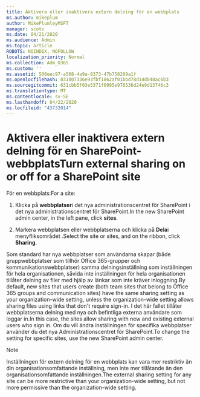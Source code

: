 ```yaml
---
title: Aktivera eller inaktivera extern delning för en webbplats
ms.author: mikeplum
author: MikePlumleyMSFT
manager: scotv
ms.date: 04/21/2020
ms.audience: Admin
ms.topic: article
ROBOTS: NOINDEX, NOFOLLOW
localization_priority: Normal
ms.collection: Adm_O365
ms.custom: ''
ms.assetid: 500eec97-a508-4a9a-8373-47b758209a1f
ms.openlocfilehash: 031807336e93fbf1862af01bbd78d14d048ac6b3
ms.sourcegitcommit: 631cbb5f03e5371f0995e976536d24e9d13746c3
ms.translationtype: MT
ms.contentlocale: sv-SE
ms.lasthandoff: 04/22/2020
ms.locfileid: "43732014"
---
```

# <a name="turn-external-sharing-on-or-off-for-a-sharepoint-site"></a><span data-ttu-id="0a249-102">Aktivera eller inaktivera extern delning för en SharePoint-webbplats</span><span class="sxs-lookup"><span data-stu-id="0a249-102">Turn external sharing on or off for a SharePoint site</span></span>

<span data-ttu-id="0a249-103">För en webbplats:</span><span class="sxs-lookup"><span data-stu-id="0a249-103">For a site:</span></span>
  
1. <span data-ttu-id="0a249-104">Klicka på **webbplatser**i det nya administrationscentret för SharePoint i det nya administrationscentret för SharePoint.</span><span class="sxs-lookup"><span data-stu-id="0a249-104">In the new SharePoint admin center, in the left pane, click **sites**.</span></span>
    
2. <span data-ttu-id="0a249-105">Markera webbplatsen eller webbplatserna och klicka på **Dela**i menyfliksområdet .</span><span class="sxs-lookup"><span data-stu-id="0a249-105">Select the site or sites, and on the ribbon, click **Sharing**.</span></span>
    
<span data-ttu-id="0a249-106">Som standard har nya webbplatser som användarna skapar (både gruppwebbplatser som tillhör Office 365-grupper och kommunikationswebbplatser) samma delningsinställning som inställningen för hela organisationen, såvida inte inställningen för hela organisationen tillåter delning av filer med hjälp av länkar som inte kräver inloggning.</span><span class="sxs-lookup"><span data-stu-id="0a249-106">By default, new sites that users create (both team sites that belong to Office 365 groups and communication sites) have the same sharing setting as your organization-wide setting, unless the organization-wide setting allows sharing files using links that don't require sign-in.</span></span> <span data-ttu-id="0a249-107">I det här fallet tillåter webbplatserna delning med nya och befintliga externa användare som loggar in.</span><span class="sxs-lookup"><span data-stu-id="0a249-107">In this case, the sites allow sharing with new and existing external users who sign in.</span></span> <span data-ttu-id="0a249-108">Om du vill ändra inställningen för specifika webbplatser använder du det nya Administrationscentret för SharePoint.</span><span class="sxs-lookup"><span data-stu-id="0a249-108">To change the setting for specific sites, use the new SharePoint admin center.</span></span>
  
> [!NOTE]
> <span data-ttu-id="0a249-109">Inställningen för extern delning för en webbplats kan vara mer restriktiv än din organisationsomfattande inställning, men inte mer tillåtande än den organisationsomfattande inställningen.</span><span class="sxs-lookup"><span data-stu-id="0a249-109">The external sharing setting for any site can be more restrictive than your organization-wide setting, but not more permissive than the organization-wide setting.</span></span> 
  

